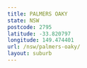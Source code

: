 ```yaml
---
title: PALMERS OAKY
state: NSW
postcode: 2795
latitude: -33.820797
longitude: 149.474401
url: /nsw/palmers-oaky/
layout: suburb
---
```

